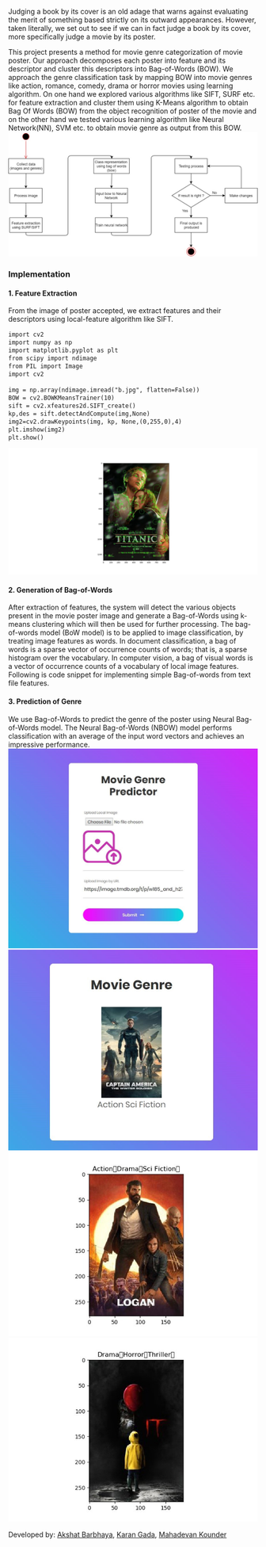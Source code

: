 Judging a book by its cover is an old adage that warns against evaluating the merit of something based strictly on its outward appearances. However, taken literally, we set out to see if we can in fact judge a book by its cover, more specifically judge a movie by its poster.

This project presents a method for movie genre categorization of movie poster. Our approach decomposes each poster into feature and its descriptor and cluster this descriptors into Bag-of-Words (BOW). We approach the genre classification task by mapping BOW into movie genres like action, romance, comedy, drama or horror movies using learning algorithm.
On one hand we explored various algorithms like SIFT, SURF etc. for feature extraction and cluster them using K-Means algorithm to obtain Bag Of Words (BOW) from the object recognition of poster of the movie and on the other hand we tested various learning algorithm like Neural Network(NN), SVM etc. to obtain movie genre as output from this BOW.
![workflow](./1.png)

### Implementation
#### 1. Feature Extraction
From the image of poster accepted, we extract features and their descriptors using local-feature algorithm like SIFT.
```
import cv2
import numpy as np
import matplotlib.pyplot as plt
from scipy import ndimage
from PIL import Image
import cv2

img = np.array(ndimage.imread("b.jpg", flatten=False))
BOW = cv2.BOWKMeansTrainer(10)
sift = cv2.xfeatures2d.SIFT_create()
kp,des = sift.detectAndCompute(img,None)
img2=cv2.drawKeypoints(img, kp, None,(0,255,0),4)
plt.imshow(img2)
plt.show()
```
![SIFT](./4.jpg)

#### 2. Generation of Bag-of-Words
After extraction of features, the system will detect the various objects present in the movie poster image and generate a Bag-of-Words using k-means clustering which will then be used for further processing. The bag-of-words model (BoW model) is to be applied to image classification, by treating image features as words. In document classification, a bag of words is a sparse vector of occurrence counts of words; that is, a sparse histogram over the vocabulary. In computer vision, a bag of visual words is a vector of occurrence counts of a vocabulary of local image features. Following is code snippet for implementing simple Bag-of-words from text file features.

#### 3. Prediction of Genre
We use Bag-of-Words to predict the genre of the poster using Neural Bag-of-Words model. The Neural Bag-of-Words (NBOW) model performs classification with an average of the input word vectors and achieves an impressive performance.
![input](./2.jpg)
![output](./3.jpg)
![test1](./5.jpg)
![test2](./6.jpg)


Developed by: [Akshat Barbhaya](https://www.linkedin.com/in/akshat-21/), [Karan Gada](https://www.linkedin.com/in/karan-gada-a1a56811b/), [Mahadevan Kounder](https://www.linkedin.com/in/mahadevan-kounder-9004b1110/)
